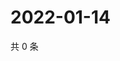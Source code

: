 # 2022-01-14

共 0 条

<!-- BEGIN WEIBO -->
<!-- 最后更新时间 Fri Jan 14 2022 03:07:40 GMT+0800 (China Standard Time) -->

<!-- END WEIBO -->
